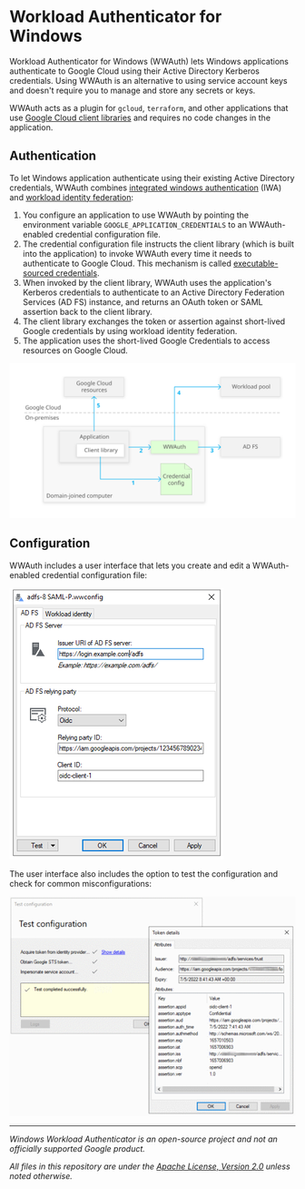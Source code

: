 # Workload Authenticator for Windows

Workload Authenticator for Windows (WWAuth) lets Windows applications authenticate to Google Cloud using their 
Active Directory Kerberos credentials. Using WWAuth is an alternative to using service account keys
and doesn't require you to manage and store any secrets or keys.

WWAuth acts as a plugin for `gcloud`, `terraform`, and other applications
that use [Google Cloud client libraries](https://cloud.google.com/apis/docs/cloud-client-libraries)
and requires no code changes in the application.

## Authentication

To let Windows application authenticate using their existing Active Directory credentials, WWAuth combines
[integrated windows authentication](https://docs.microsoft.com/en-us/aspnet/web-api/overview/security/integrated-windows-authentication)
(IWA) and [workload identity federation](https://cloud.google.com/iam/docs/workload-identity-federation):

1.  You configure an application to use WWAuth by pointing the environment variable
    `GOOGLE_APPLICATION_CREDENTIALS` to an WWAuth-enabled credential configuration file.
1.  The credential configuration file instructs the client library (which is built into the application) to 
    invoke WWAuth every time it needs to authenticate to Google Cloud. This mechanism is 
	called [executable-sourced credentials](https://google.aip.dev/auth/4117).
1.  When invoked by the client library, WWAuth uses the application's Kerberos credentials to authenticate to an
    Active Directory Federation Services (AD FS) instance, and returns an OAuth token
    or SAML assertion back to the client library.
1.  The client library exchanges the token or assertion against short-lived Google
    credentials by using workload identity federation.
1.  The application uses the short-lived Google Credentials to access resources
    on Google Cloud.

![Architecture](doc/images/architecture.svg)

## Configuration

WWAuth includes a user interface that lets you create and edit a WWAuth-enabled credential 
configuration file:

![Configuration](doc/images/adfs-config.png)

The user interface also includes the option to test the configuration and check for common
misconfigurations:

![Configuration](doc/images/adfs-test.png)


--- 

_Windows Workload Authenticator is an open-source project and not an officially supported Google product._

_All files in this repository are under the
[Apache License, Version 2.0](LICENSE.txt) unless noted otherwise._
